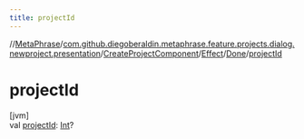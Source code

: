 ```yaml
---
title: projectId
---
```

//[MetaPhrase](../../../../../index.html)/[com.github.diegoberaldin.metaphrase.feature.projects.dialog.newproject.presentation](../../../index.html)/[CreateProjectComponent](../../index.html)/[Effect](../index.html)/[Done](index.html)/[projectId](project-id.html)



# projectId



[jvm]\
val [projectId](project-id.html): [Int](https://kotlinlang.org/api/latest/jvm/stdlib/kotlin/-int/index.html)?




